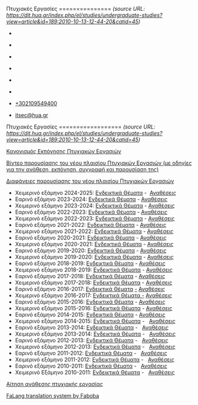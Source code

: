 Πτυχιακές Εργασίες
===============    *(source URL: https://dit.hua.gr/index.php/el/studies/undergraduate-studies?view=article&id=189:2010-10-13-12-44-20&catid=45)*

*   [](https://www.facebook.com/ditharokopio)
*   [](https://www.youtube.com/channel/UCEHkYirpXF1nSLxDCrfDZ4A)
*   [](https://www.linkedin.com/company/77699385)
*   [](https://www.instagram.com/dithua)

*   [](https://dit.hua.gr/index.php/el/studies/undergraduate-studies)
*   [](https://dit.hua.gr/index.php/en/studies/undergraduate-studies)

*   [+302109549400](tel:+302109549400)
*   [itsec@hua.gr](mailto:itsec@hua.gr)

Πτυχιακές Εργασίες
==================  *(source URL: https://dit.hua.gr/index.php/el/studies/undergraduate-studies?view=article&id=189:2010-10-13-12-44-20&catid=45)*

[Κανονισμός Εκπόνησης Πτυχιακών Εργασιών](https://dit.hua.gr/images/%CE%9A%CE%91%CE%9D%CE%9F%CE%9D%CE%99%CE%A3%CE%9C%CE%9F%CE%A3_%CE%A0%CE%95_%CE%A4%CE%A0%CE%A4_2021.pdf)

[Βίντεο παρουσίασης του νέου πλαισίου Πτυχιακών Εργασιών (με οδηγίες για την ανάθεση, εκπόνηση, συγγραφή και παρουσίαση της)](https://youtu.be/TTsU7MDc2bE)

[Διαφάνειες παρουσίασης του νέου πλαισίου Πτυχιακών Εργασιών](https://dit.hua.gr/images/%CE%A0%CE%BB%CE%B1%CE%AF%CF%83%CE%B9%CE%BF_%CE%A0%CF%84%CF%85%CF%87%CE%B9%CE%B1%CE%BA%CE%AE%CF%82.pdf)

*   Χειμερινό εξάμηνο 2024-2025: [Ενδεικτικά Θέματα](https://mydep.ditapps.hua.gr/theses/public/1) -  [Αναθέσεις](https://dit.hua.gr/images/2024/%CE%A0%CE%95_%CE%A7%CE%B5%CE%B9%CE%BC%CE%B5%CF%81%CE%B9%CE%BD%CE%BF%CF%8D_%CE%95%CE%BE%CE%B1%CE%BC%CE%AE%CE%BD%CE%BF%CF%85_2024_25_%CE%BC%CE%B5_%CE%91%CE%9C.pdf)
*   Εαρινό εξάμηνο 2023-2024: [Ενδεικτικά Θέματα](https://mydep.ditapps.hua.gr/theses/public/1) - [Αναθέσεις](https://dit.hua.gr/images/%CE%A0%CE%A4%CE%A5%CE%A7%CE%99%CE%91%CE%9A%CE%95%CE%A3_%CE%95%CE%A1%CE%93%CE%91%CE%A3%CE%99%CE%91%CE%A3_%CE%95%CE%91%CE%A1%CE%99%CE%9D%CE%9F%CE%A5_%CE%95%CE%9E%CE%91%CE%9C%CE%97%CE%9D%CE%9F%CE%A5_2023-2024_%CE%BC%CE%B5_%CE%91%CE%9C.pdf)
*   Χειμερινό εξάμηνο 2023-2024: [Ενδεικτικά Θέματα](https://onestop.ditapps.hua.gr/app_69659300bcaf49628e9ee23522b7917f#/undergraduate) \- [Αναθέσεις](https://dit.hua.gr/images/2023/%CE%A0%CE%95_%CE%A7%CE%B5%CE%B9%CE%BC%CE%B5%CF%81%CE%B9%CE%BD%CE%BF%CF%8D_%CE%95%CE%BE%CE%B1%CE%BC%CE%AE%CE%BD%CE%BF%CF%85_2023_24_%CE%BC%CE%B5_%CE%91%CE%9C_site.pdf)
*   Εαρινό εξάμηνο 2022-2023: [Ενδεικτικά Θέματα](https://onestop.ditapps.hua.gr/app_69659300bcaf49628e9ee23522b7917f#/undergraduate) \- [Αναθέσεις](https://dit.hua.gr/images/2023/%CE%A0%CF%84%CF%85%CF%87%CE%B9%CE%B1%CE%BA%CE%AD%CF%82_%CE%95%CF%81%CE%B3%CE%B1%CF%83%CE%AF%CE%B5%CF%82_%CE%95%CE%B1%CF%81%CE%B9%CE%BD%CE%BF%CF%8D_%CE%95%CE%BE%CE%B1%CE%BC%CE%AE%CE%BD%CE%BF%CF%85_2022_23_%CE%BC%CE%B5_%CE%91%CE%9C_123.pdf) 
*   Χειμερινό εξάμηνο 2022-2023: [Ενδεικτικά Θέματα](https://onestop.ditapps.hua.gr/app_69659300bcaf49628e9ee23522b7917f#/undergraduate) \- [Αναθέσεις](https://dit.hua.gr/images/2022/%CE%A0%CE%95_%CE%A7%CE%B5%CE%B9%CE%BC%CE%B5%CF%81%CE%B9%CE%BD%CE%BF%CF%8D_%CE%95%CE%BE%CE%B1%CE%BC%CE%AE%CE%BD%CE%BF%CF%85_2022_23_AM.pdf)
*   Εαρινό εξάμηνο 2021-2022: [Ενδεικτικά Θέματα](https://dit.hua.gr/images/2022/%CE%A0%CF%81%CE%BF%CF%84%CE%B5%CE%B9%CE%BD%CF%8C%CE%BC%CE%B5%CE%BD%CE%B1_%CE%98%CE%AD%CE%BC%CE%B1%CF%84%CE%B1_%CE%A0%CE%95_%CE%95%CE%B1%CF%81%CE%B9%CE%BD%CE%BF%CF%8D_%CE%95%CE%BE%CE%B1%CE%BC%CE%AE%CE%BD%CE%BF%CF%85_2021-2022.pdf) - [Αναθέσεις](https://dit.hua.gr/images/2022/%CE%A0%CF%84%CF%85%CF%87%CE%B9%CE%B1%CE%BA%CE%AD%CF%82_%CE%95%CF%81%CE%B3%CE%B1%CF%83%CE%AF%CE%B5%CF%82_%CE%95%CE%B1%CF%81%CE%B9%CE%BD%CF%8C_%CE%95%CE%BE%CE%AC%CE%BC%CE%B7%CE%BD%CE%BF_2021-2022_%CE%91%CE%9C_3.pdf)
*   Χειμερινό εξάμηνο 2021-2022: [Ενδεικτικά Θέματα](https://dit.hua.gr/images/%CE%A0%CF%81%CE%BF%CF%84%CE%B5%CE%B9%CE%BD%CF%8C%CE%BC%CE%B5%CE%BD%CE%B1_%CE%98%CE%AD%CE%BC%CE%B1%CF%84%CE%B1_%CE%A0%CE%95_%CE%A7%CE%B5%CE%B9%CE%BC%CE%B5%CF%81%CE%B9%CE%BD%CE%BF%CF%8D_%CE%95%CE%BE%CE%B1%CE%BC%CE%AE%CE%BD%CE%BF%CF%85_2021-2022.pdf) - [Αναθέσεις](https://dit.hua.gr/images/%CE%A0%CF%84%CF%85%CF%87%CE%B9%CE%B1%CE%BA%CE%AD%CF%82_%CE%95%CF%81%CE%B3%CE%B1%CF%83%CE%AF%CE%B5%CF%82_%CE%A7%CE%B5%CE%B9%CE%BC%CE%B5%CF%81%CE%B9%CE%BD%CF%8C_%CE%95%CE%BE%CE%AC%CE%BC%CE%B7%CE%BD%CE%BF_2021-2022_%CE%BC%CE%B5_%CE%91%CE%9C.pdf)
*   Εαρινό εξάμηνο 2020-2021: [Ενδεικτικά Θέματα](https://dit.hua.gr/images/%CE%A0%CF%81%CE%BF%CF%84%CE%B5%CE%B9%CE%BD._%CE%98%CE%AD%CE%BC%CE%B1%CF%84%CE%B1_%CE%A0%CF%84%CF%85%CF%87%CE%B9%CE%B1%CE%BA%CF%8E%CE%BD_%CE%95%CF%81%CE%B3%CE%B1%CF%83%CE%B9%CF%8E%CE%BD_%CE%95%CE%B1%CF%81%CE%B9%CE%BD%CE%BF%CF%8D_%CE%95%CE%BE%CE%B1%CE%BC%CE%AE%CE%BD%CE%BF%CF%85_2020-2021.pdf) - [Αναθέσεις](https://dit.hua.gr/images/%CE%91%CE%BD%CE%B1%CE%B8%CE%AD%CF%83%CE%B5%CE%B9%CF%82_%CE%A0%CF%84%CF%85%CF%87%CE%B9%CE%B1%CE%BA%CF%8E%CE%BD_%CE%95%CF%81%CE%B3%CE%B1%CF%83%CE%B9%CF%8E%CE%BD_E%CE%B1%CF%81%CE%B9%CE%BD%CE%BF%CF%8D_%CE%95%CE%BE%CE%B1%CE%BC%CE%AE%CE%BD%CE%BF%CF%85_2020-2021_%CE%BC%CE%B5_%CE%91%CE%9C.pdf)
*   Χειμερινό εξάμηνο 2020-2021: [Ενδεικτικά Θέματα](https://dit.hua.gr/images/___%CF%84%CF%85%CF%87%CE%B9%CE%B1%CE%BA%CF%89%CE%BD_%CE%95%CF%81%CE%B3%CE%B1%CF%83%CE%B9%CF%89%CE%BD_%CE%A7%CE%B5%CE%B9%CE%BC%CE%B5%CF%81%CE%B9%CE%BD%CE%BF%CF%85_%CE%95%CE%BE%CE%B1%CE%BC%CE%B7%CE%BD%CE%BF%CF%85_2020-2021.pdf) \- [Αναθέσεις](https://dit.hua.gr/images/%CE%91%CE%BD%CE%B1%CE%B8%CE%B5%CF%83%CE%B5%CE%B9%CF%82_%CE%A0%CF%84%CF%85%CF%87%CE%B9%CE%B1%CE%BA%CF%89%CE%BD_%CE%95%CF%81%CE%B3%CE%B1%CF%83%CE%B9%CF%89%CE%BD_%CE%A7%CE%B5%CE%B9%CE%BC%CE%B5%CF%81%CE%B9%CE%BD%CE%BF%CF%85_%CE%95%CE%BE%CE%B1%CE%BC%CE%B7%CE%BD%CE%BF%CF%85_2020-2021_%CE%BC%CE%B5_%CE%91%CE%9C.pdf)
*   Εαρινό εξάμηνο 2019-2020: [Ενδεικτικά Θέματα](https://dit.hua.gr/images/%CE%98%CE%B5%CE%BC%CE%B1%CF%84%CE%B1_%CE%A0%CF%84%CF%85%CF%87%CE%B9%CE%B1%CE%BA%CF%89%CE%BD_%CE%95%CF%81%CE%B3%CE%B1%CF%83%CE%B9%CF%89%CE%BD_%CE%95%CE%B1%CF%81%CE%B9%CE%BD%CE%BF%CF%85_%CE%95%CE%BE%CE%B1%CE%BC%CE%B7%CE%BD%CE%BF%CF%85.xls) \- [Αναθέσεις](https://dit.hua.gr/images/__%CE%B9%CE%B1%CE%BA%CF%8E%CE%BD_%CE%95%CF%81%CE%B3%CE%B1%CF%83%CE%B9%CF%8E%CE%BD_%CE%95%CE%B1%CF%81%CE%B9%CE%BD%CE%BF%CF%8D_%CE%95%CE%BE%CE%B1%CE%BC%CE%AE%CE%BD%CE%BF%CF%85_2019-2020.pdf)
*   Χειμερινό εξάμηνο 2019-2020: [Ενδεικτικά Θέματα](https://dit.hua.gr/index.php/el/studies/undergraduate-studies?view=article&id=1553:2019-20&catid=45) \- [Αναθέσεις](https://dit.hua.gr/images/__%CE%9D%CE%9F_2019-2020_.pdf)
*   Εαρινό εξάμηνο 2018-2019: [Ενδεικτικά Θέματα](https://dit.hua.gr/index.php/el/studies/undergraduate-studies?view=article&id=1466:2018-19&catid=45:-) \- [Αναθέσεις](https://dit.hua.gr/images/2018-2019-.pdf)
*   Χειμερινό εξάμηνο 2018-2019: [Ενδεικτικά Θέματα](https://dit.hua.gr/index.php/el/studies/undergraduate-studies?view=article&id=1349:2018-2019&catid=45:-) \- [Αναθέσεις](https://dit.hua.gr/images/anatheseis_thesis_pps.pdf)
*   Εαρινό εξάμηνο 2017-2018: [Ενδεικτικά Θέματα](https://dit.hua.gr/index.php/el/?view=article&id=1282:2017-2018-2&catid=45:-) \- [Αναθέσεις](https://dit.hua.gr/images/%CE%A0%CE%A4%CE%A5%CE%A7%CE%99%CE%91%CE%9A%CE%95%CE%A3_%CE%95%CE%A1%CE%93%CE%91%CE%A3%CE%99%CE%95%CE%A3_%CE%95%CE%91%CE%A1._2018.pdf)
*   Χειμερινό εξάμηνο 2017-2018: [Ενδεικτικά Θέματα](https://dit.hua.gr/index.php/el/?view=article&id=1161:2017-2018&catid=45) \- [Αναθέσεις](https://dit.hua.gr/images/%CE%A0%CE%A4%CE%A5%CE%A7%CE%99%CE%91%CE%9A%CE%95%CE%A3_%CE%95%CE%A1%CE%93%CE%91%CE%A3%CE%99%CE%95%CE%A3_2017-2018_%CE%B1%CE%BB%CF%86%CE%B1%CE%B2%CE%B7%CF%84%CE%B9%CE%BA%CE%AC.pdf)
*   Εαρινό εξάμηνο 2016-2017: [Ενδεικτικά Θέματα](https://dit.hua.gr/index.php/el/?view=article&id=1071:2016-2017&catid=45:-) [\-](https://dit.hua.gr/index.php/el/studies/undergraduate-studies?view=article&id=1004:2016-10-24-11-15-15&catid=45:-) [Αναθέσεις](https://dit.hua.gr/images/%CE%A0%CE%A4%CE%A5%CE%A7%CE%99%CE%91%CE%9A%CE%95%CE%A3_%CE%95%CE%A1%CE%93%CE%91%CE%A3%CE%99%CE%95%CE%A3_2016-2017_%CE%95%CE%91%CE%A1.pdf)
*   Χειμερινό εξάμηνο 2016-2017: [Ενδεικτικά Θέματα -](https://dit.hua.gr/index.php/el/studies/undergraduate-studies?view=article&id=1004:2016-10-24-11-15-15&catid=45:-) [Αναθέσεις](https://dit.hua.gr/images/anatheseis_ptyxiakwn_fevr2107.pdf)
*   Εαρινό εξάμηνο 2015-2016: [Ενδεικτικά Θέματα](https://dit.hua.gr/index.php/el/studies/undergraduate-studies?view=article&id=976:2013-2018&catid=45:-) - [Αναθέσεις](https://dit.hua.gr/images/%CE%A0%CE%A4%CE%A5%CE%A7%CE%99%CE%91%CE%9A%CE%95%CE%A3_%CE%95%CE%A1%CE%93%CE%91%CE%A3%CE%99%CE%95%CE%A3_2015-2016_%CE%95%CE%91%CE%A1.pdf)
*   Χειμερινό εξάμηνο 2015-2016: [Ενδεικτικά Θέματα](https://dit.hua.gr/index.php/el/studies/undergraduate-studies?view=article&id=939:2013-2017&catid=45:-) - [Αναθέσεις](https://dit.hua.gr/images/2015-2016_xeimerines_ergasies.pdf)
*   Εαρινό εξάμηνο 2014-2015: [Ενδεικτικά Θέματα](https://dit.hua.gr/index.php/el/studies/undergraduate-studies?view=article&id=880:2013-2016&catid=45:-) \- [Αναθέσεις](https://dit.hua.gr/images/documents/ptyxiakes%20ear%202015.pdf)
*   Χειμερινό εξάμηνο 2014-2015: [Ενδεικτικά Θέματα](https://dit.hua.gr/index.php/el/studies/undergraduate-studies?amp;view=article&id=839) -   [Αναθέσεις](https://dit.hua.gr/images/documents/2014_2015/under_assign_2014-2015.pdf)
*   Εαρινό εξάμηνο 2013-2014: [Ενδεικτικά Θέματα](https://dit.hua.gr/index.php/el/studies/undergraduate-studies?amp;view=article&id=769) -   [Αναθέσεις](https://dit.hua.gr/images/documents/anatheseis_ear_13_14.pdf)
*   Χειμερινό εξάμηνο 2013-2014: [Ενδεικτικά Θέματα](https://dit.hua.gr/index.php/el/studies/undergraduate-studies?amp;view=article&id=672) -   [Αναθέσεις](https://dit.hua.gr/images/documents/ptyxiakes_feb14.pdf)
*   Εαρινό εξάμηνο 2012-2013: [Ενδεικτικά Θέματα](https://dit.hua.gr/index.php/el/studies/undergraduate-studies?amp;view=article&id=619) -   [Αναθέσεις](https://dit.hua.gr/images/documents/ptyxiakes_feb13.pdf)
*   Χειμερινό εξάμηνο 2012-2013: [Ενδεικτικά Θέματα](https://dit.hua.gr/index.php/el/studies/undergraduate-studies?amp;view=article&id=512) -   [Αναθέσεις](https://dit.hua.gr/images/documents/ptyxiakes_oct12.pdf)
*   Εαρινό εξάμηνο 2011-2012: [Ενδεικτικά Θέματα](https://dit.hua.gr/index.php/el/studies/undergraduate-studies?view=article&id=382:2010-10-13-07-52-08&catid=45:-) -   [Αναθέσεις](https://dit.hua.gr/images/documents/ptyxiakes_feb12.pdf)
*   Χειμερινό εξάμηνο 2011-2012: [Ενδεικτικά Θέματα](https://dit.hua.gr/index.php/el/studies/undergraduate-studies?view=article&id=287:2010-10-13-07-52-08&catid=45:-) -   [Αναθέσεις](https://dit.hua.gr/images/documents/ptyxiakes_oct11.pdf)
*   Εαρινό εξάμηνο 2010-2011: [Ενδεικτικά Θέματα](https://dit.hua.gr/index.php/el/studies/undergraduate-studies?view=article&id=223:2010-10-13-07-52-08&catid=45:-) -   [Αναθέσεις](https://dit.hua.gr/images/documents/ptyxiakes_feb11.pdf)
*   Χειμερινό Εξάμηνο 2010-2011: [Ενδεικτικά Θέματα](https://dit.hua.gr/index.php/el/studies/undergraduate-studies?view=article&id=186:2010-10-13-07-52-08&catid=45:-) -   [Αναθέσεις](https://dit.hua.gr/images/documents/ptyxiakes_oct10.pdf)

[Αίτηση ανάθεσης πτυχιακής εργασίας](https://dit.hua.gr/images/documents/aitisi_ptyxiaki.doc)

[FaLang translation system by Faboba](http://www.faboba.com/ "Faboba : Création de composantJoomla")

[](https://dit.hua.gr/index.php/el/studies/undergraduate-studies?view=article&id=189:2010-10-13-12-44-20&catid=45#)
